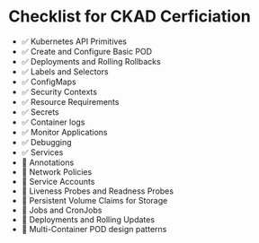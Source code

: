 # Checklist for CKAD Cerficiation

- ✅ Kubernetes API Primitives
- ✅ Create and Configure Basic POD 
- ✅ Deployments and Rolling Rollbacks
- ✅ Labels and Selectors
- ✅ ConfigMaps
- ✅ Security Contexts
- ✅ Resource Requirements
- ✅ Secrets
- ✅ Container logs
- ✅ Monitor Applications
- ✅ Debugging
- ✅ Services
- 🔲 Annotations
- 🔲 Network Policies
- 🔲 Service Accounts
- 🔲 Liveness Probes and Readness Probes
- 🔲 Persistent Volume Claims for Storage
- 🔲 Jobs and CronJobs
- 🔲 Deployments and Rolling Updates
- 🔲 Multi-Container POD design patterns
